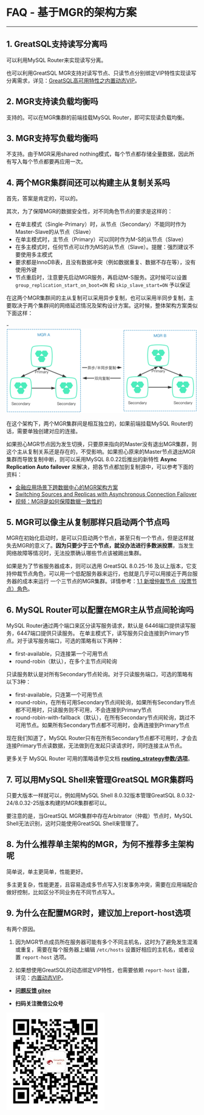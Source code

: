 # FAQ - 基于MGR的架构方案
---

## 1. GreatSQL支持读写分离吗
可以利用MySQL Router来实现读写分离。

也可以利用GreatSQL MGR支持对读写节点、只读节点分别绑定VIP特性实现读写分离需求，详见：[GreatSQL高可用特性之内置动态VIP](../5-enhance/5-2-ha-mgr-vip.md)。

## 2. MGR支持读负载均衡吗
支持的。可以在MGR集群的前端挂载MySQL Router，即可实现读负载均衡。

## 3. MGR支持写负载均衡吗
不支持。由于MGR采用shared nothing模式，每个节点都存储全量数据，因此所有写入每个节点都要再应用一次。

## 4. 两个MGR集群间还可以构建主从复制关系吗
首先，答案是肯定的，可以的。

其次，为了保障MGR的数据安全性，对不同角色节点的要求是这样的：
- 在单主模式（Single-Primary）时，从节点（Secondary）不能同时作为Master-Slave的从节点（Slave）
- 在单主模式时，主节点（Primary）可以同时作为M-S的从节点（Slave）
- 在多主模式时，任何节点可以作为MS的从节点（Slave）。提醒：强烈建议不要使用多主模式
- 要求都是InnoDB表，且没有数据冲突（例如数据重复、数据不存在等），没有使用外键
- 节点重启时，注意要先启动MGR服务，再启动M-S服务。这时候可以设置 `group_replication_start_on_boot=ON` 和 `skip_slave_start=ON` 予以保证

在这两个MGR集群间的主从复制可以采用异步复制，也可以采用半同步复制，主要取决于两个集群间的网络延迟情况及架构设计方案。这时候，整体架构方案类似下面这样：

-![两个MGR间构建M-S复制架构](./3-faq-mgr-arch-01.png)

在这个架构下，两个MGR集群间是相互独立的，如果前端挂载MySQL Router的话，需要单独创建对应的连接。

如果担心MGR节点因为发生切换，只要原来指向的Master没有退出MGR集群，则这个主从复制关系还是存在的，不受影响。如果担心原来的Master节点退出MGR集群而导致复制中断，则可以采用MySQL 8.0.22后推出的新特性 **Async Replication Auto failover** 来解决，把各节点都加到复制源中，可以参考下面的资料：
- [金融应用场景下跨数据中心的MGR架构方案](https://mp.weixin.qq.com/s/A3yJUz6DNvCgIfqD78t_qQ)
- [Switching Sources and Replicas with Asynchronous Connection Failover](https://dev.mysql.com/doc/refman/8.0/en/replication-asynchronous-connection-failover.html)
- [视频：MGR是如何保障数据一致性的](https://www.bilibili.com/video/BV1NT4y1R7Zi)

## 5. MGR可以像主从复制那样只启动两个节点吗
MGR在初始化启动时，是可以只启动两个节点，甚至只有一个节点，但是这样就失去MGR的意义了。**因为只要少于三个节点，就没办法进行多数派投票**，当发生网络故障等情况时，无法投票确认哪些节点该被踢出集群。

如果是为了节省服务器成本，则可以选用 GreatSQL 8.0.25-16 及以上版本，它支持仲裁节点角色，可以用一个低配服务器来运行，也就是几乎可以用接近于两台服务器的成本来运行
一个三节点的MGR集群。详情参考：[1.1 新增仲裁节点（投票节点）角色](../5-enhance/5-2-ha-mgr-arbitrator.md)。

## 6. MySQL Router可以配置在MGR主从节点间轮询吗
MySQL Router通过两个端口来区分读写服务请求，默认是 6446端口提供读写服务，6447端口提供只读服务。
在单主模式下，读写服务只会连接到Primary节点。对于读写服务端口，可选的策略有以下两种：
- first-available，只连接第一个可用节点
- round-robin（默认），在多个主节点间轮询

只读服务默认是对所有Secondary节点轮询。对于只读服务端口，可选的策略有以下3种：
- first-available，只连第一个可用节点
- round-robin，在所有可用Secondary节点间轮询，如果所有Secondary节点都不可用时，只读服务则不可用，不会连接到Primary节点
- round-robin-with-fallback（默认），在所有Secondary节点间轮询，跳过不可用节点。如果所有Secondary节点都不可用时，会再连接到Primary节点

现在我们知道了，MySQL Router只有在所有Secondary节点都不可用时，才会去连接Primary节点读数据，无法做到在发起只读请求时，同时连接主从节点。

更多关于 MySQL Router 可用的策略请参见文档 **[routing_strategy参数/选项](https://dev.mysql.com/doc/mysql-router/8.0/en/mysql-router-conf-options.html#option_mysqlrouter_routing_strategy)**。


## 7. 可以用MySQL Shell来管理GreatSQL MGR集群吗

只要大版本一样就可以，例如用MySQL Shell 8.0.32版本管理GreatSQL 8.0.32-24/8.0.32-25版本构建的MGR集群都可以。

要注意的是，当GreatSQL MGR集群中存在Arbitrator（仲裁）节点时，MySQL Shell无法识别，这时只能使用GreatSQL Shell来管理了。


## 8. 为什么推荐单主架构的MGR，为何不推荐多主架构呢

简单说，单主更简单，性能更好。

多主更复杂，性能更差，且容易造成多节点写入引发事务冲突，需要在应用端配合做好控制，比如区分不同业务在不同节点写入。


## 9. 为什么在配置MGR时，建议加上report-host选项

有两个原因。

1. 因为MGR节点成员所在服务器可能有多个不同主机名，这时为了避免发生混淆或重复，需要在每个服务器上编辑 `/etc/hosts` 设置好相应的主机名，或者设置 `report-host` 选项。

2. 如果想使用GreatSQL的动态绑定VIP特性，也需要依赖 `report-host` 设置，详见：[内置动态VIP](../5-enhance/5-2-ha-mgr-vip.md)。



- **[问题反馈 gitee](https://gitee.com/GreatSQL/GreatSQL-Manual/issues)**

- **扫码关注微信公众号**

![greatsql-wx](../greatsql-wx.jpg)

